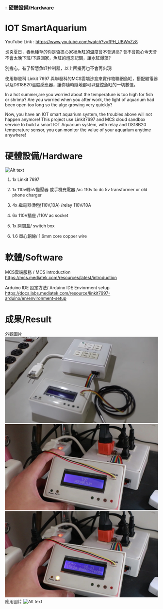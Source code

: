 ### [- 硬體設備/Hardware](#硬體設備hardware) 


# IOT SmartAquarium

YouTube Link : https://www.youtube.com/watch?v=fPH_UBWnZz8

炎炎夏日，養魚種草的你是否擔心家裡魚缸的溫度會不會過高?
會不會擔心今天會不會太晚下班/下課回家，魚缸的燈忘記關，讓水缸爆藻?

別擔心，有了智慧魚缸控制器，以上困擾再也不會再出現!

使用聯發科 Linkit 7697 與聯發科的MCS雲端沙盒來實作物聯網魚缸，搭配繼電器以及DS18B20溫度感應器，讓你隨時隨地都可以監控魚缸的一切數值。

In a hot summer,are you worried about the temperature is too high for fish or shrimp?
Are you worried when you after work, the light of aquarium had been open too long so the alge growing very quickly?

Now, you have an IOT smart aquarium system, the troubles above will not happen anymore!
This project use Linkit7697 and MCS cloud sandbox service to build a smart IOT Aquarium system,
with relay and DS18B20 temperature sensor, you can monitor the value of your aquarium anytime anywhere!


# 硬體設備/Hardware
![Alt text](Image/components.jpg "Components")

1. 1x Linkit 7697

2. 1x 110v轉5V變壓器 或手機充電器 /ac 110v to dc 5v transformer or old phone charger

3. 4x 繼電器(耐壓110V,10A)  /relay 110V/10A

4. 6x 110V插座 /110V ac socket

5. 1x 開關盒/   switch box

6. 1.6 單心銅線/ 1.6mm core copper wire


# 軟體/Software
MCS雲端服務 / MCS introduction
https://mcs.mediatek.com/resources/latest/introduction

Arduino IDE 設定方法/ Arduino IDE Enviorment setup
https://docs.labs.mediatek.com/resource/linkit7697-arduino/en/environment-setup

# 成果/Result
外觀圖片
![Alt text](Image/outlook.png "Outlook")
![Alt text](Image/boot.jpg "Boost")
![Alt text](Image/automode.jpg "Auto Mode")
應用圖片
![Alt text](Image/Useing.jpg "Using")
